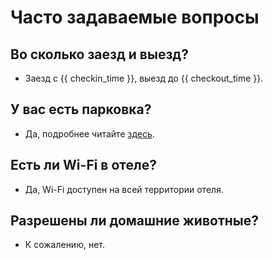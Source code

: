 # **Часто задаваемые вопросы**

## Во сколько заезд и выезд?
- Заезд с {{ checkin_time }}, выезд до {{ checkout_time }}.

## У вас есть парковка?
- Да, подробнее читайте [здесь](parking.md).

## Есть ли Wi-Fi в отеле?
- Да, Wi-Fi доступен на всей территории отеля.

## Разрешены ли домашние животные?
- К сожалению, нет.
